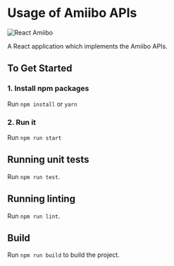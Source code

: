 # Usage of Amiibo APIs
![React Amiibo](https://github.com/danielkalbasi/react-amiibo/blob/master/public/amiibo-demo.gif?raw=true)

A React application which implements the Amiibo APIs.

## To Get Started
### 1. Install npm packages
Run `npm install` or `yarn`

### 2. Run it
Run `npm run start`

## Running unit tests
Run `npm run test`.

## Running linting
Run `npm run lint`.

## Build
Run `npm run build` to build the project.